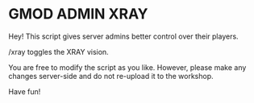 # GMOD ADMIN XRAY
Hey! This script gives server admins better control over their players.

/xray toggles the XRAY vision.

You are free to modify the script as you like.
However, please make any changes server-side and do not re-upload it to the workshop.

Have fun!
